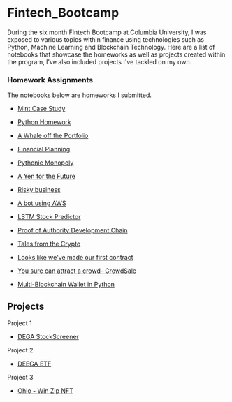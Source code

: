 # Fintech_Bootcamp

During the six month Fintech Bootcamp at Columbia University, I was exposed to various topics within finance using technologies such as Python, Machine Learning and Blockchain Technology. Here are a list of notebooks that showcase the homeworks as well as projects created within the program, I've also included projects I've tackled on my own.


### Homework Assignments

The notebooks below are homeworks I submitted.

* [Mint Case Study](https://github.com/ggalarza1/Mint_case_study)

* [Python Homework](https://github.com/ggalarza1/python-homework)

* [A Whale off the Portfolio](https://github.com/ggalarza1/a_whale_off_the_porfolio)

* [Financial Planning](https://github.com/ggalarza1/financial_planning)

* [Pythonic Monopoly](https://github.com/ggalarza1/pythonic_monopoly)

* [A Yen for the Future](https://github.com/ggalarza1/a_yen_for_the_future)

* [Risky business](https://github.com/ggalarza1/risky_business)

* [A bot using AWS](https://github.com/ggalarza1/The-power-of-the-Cloud-and-Unsupervised-Learning)

* [LSTM Stock Predictor](https://github.com/ggalarza1/LSTM-Stock-Predictor)

* [Proof of Authority Development Chain](https://github.com/ggalarza1/Proof-of-Authority-Development-Chain)

* [Tales from the Crypto](https://github.com/ggalarza1/Tales-from-the-Crypto)

* [Looks like we've made our first contract](https://github.com/ggalarza1/looks_like_we-ve-made_our_first_contract)

* [You sure can attract a crowd- CrowdSale](https://github.com/ggalarza1/you_sure_can_attract_a_crowd)

* [Multi-Blockchain Wallet in Python](https://github.com/ggalarza1/Multi-Blockchain-Wallet-in-Python)


## Projects ##

Project 1
* [DEGA StockScreener](https://github.com/absahir/D.E.G.A._StockScreener)

Project 2
* [DEEGA ETF](https://github.com/absahir/DEEGA-s-ETF)

Project 3
* [Ohio - Win Zip NFT](https://github.com/absahir/Win_Zip_NFT) 

